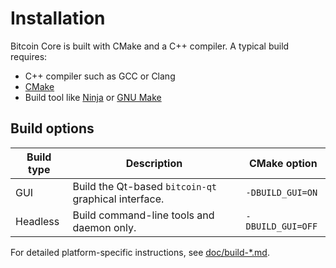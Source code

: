 # Installation

Bitcoin Core is built with CMake and a C++ compiler. A typical build requires:

- C++ compiler such as GCC or Clang
- [CMake](https://cmake.org/)
- Build tool like [Ninja](https://ninja-build.org/) or [GNU Make](https://www.gnu.org/software/make/)

## Build options

| Build type | Description | CMake option |
|------------|-------------|--------------|
| GUI | Build the Qt-based `bitcoin-qt` graphical interface. | `-DBUILD_GUI=ON` |
| Headless | Build command-line tools and daemon only. | `-DBUILD_GUI=OFF` |

For detailed platform-specific instructions, see [doc/build-\*.md](doc).
